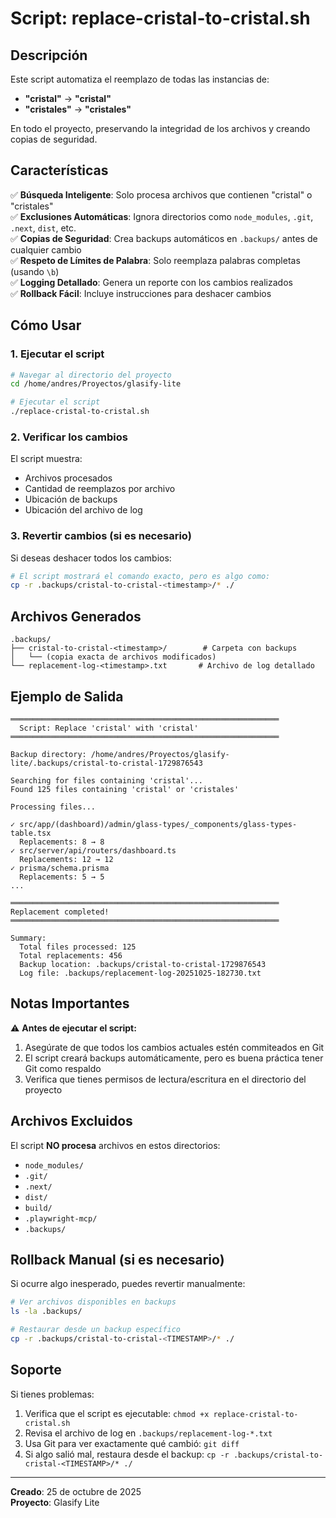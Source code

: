 # Script: replace-cristal-to-cristal.sh

## Descripción

Este script automatiza el reemplazo de todas las instancias de:
- **"cristal"** → **"cristal"**
- **"cristales"** → **"cristales"**

En todo el proyecto, preservando la integridad de los archivos y creando copias de seguridad.

## Características

✅ **Búsqueda Inteligente**: Solo procesa archivos que contienen "cristal" o "cristales"  
✅ **Exclusiones Automáticas**: Ignora directorios como `node_modules`, `.git`, `.next`, `dist`, etc.  
✅ **Copias de Seguridad**: Crea backups automáticos en `.backups/` antes de cualquier cambio  
✅ **Respeto de Límites de Palabra**: Solo reemplaza palabras completas (usando `\b`)  
✅ **Logging Detallado**: Genera un reporte con los cambios realizados  
✅ **Rollback Fácil**: Incluye instrucciones para deshacer cambios  

## Cómo Usar

### 1. Ejecutar el script

```bash
# Navegar al directorio del proyecto
cd /home/andres/Proyectos/glasify-lite

# Ejecutar el script
./replace-cristal-to-cristal.sh
```

### 2. Verificar los cambios

El script muestra:
- Archivos procesados
- Cantidad de reemplazos por archivo
- Ubicación de backups
- Ubicación del archivo de log

### 3. Revertir cambios (si es necesario)

Si deseas deshacer todos los cambios:

```bash
# El script mostrará el comando exacto, pero es algo como:
cp -r .backups/cristal-to-cristal-<timestamp>/* ./
```

## Archivos Generados

```
.backups/
├── cristal-to-cristal-<timestamp>/        # Carpeta con backups
│   └── (copia exacta de archivos modificados)
└── replacement-log-<timestamp>.txt       # Archivo de log detallado
```

## Ejemplo de Salida

```
════════════════════════════════════════════════════════════
  Script: Replace 'cristal' with 'cristal'
════════════════════════════════════════════════════════════

Backup directory: /home/andres/Proyectos/glasify-lite/.backups/cristal-to-cristal-1729876543

Searching for files containing 'cristal'...
Found 125 files containing 'cristal' or 'cristales'

Processing files...

✓ src/app/(dashboard)/admin/glass-types/_components/glass-types-table.tsx
  Replacements: 8 → 8
✓ src/server/api/routers/dashboard.ts
  Replacements: 12 → 12
✓ prisma/schema.prisma
  Replacements: 5 → 5
...

════════════════════════════════════════════════════════════
Replacement completed!
════════════════════════════════════════════════════════════

Summary:
  Total files processed: 125
  Total replacements: 456
  Backup location: .backups/cristal-to-cristal-1729876543
  Log file: .backups/replacement-log-20251025-182730.txt
```

## Notas Importantes

⚠️ **Antes de ejecutar el script:**
1. Asegúrate de que todos los cambios actuales estén commiteados en Git
2. El script creará backups automáticamente, pero es buena práctica tener Git como respaldo
3. Verifica que tienes permisos de lectura/escritura en el directorio del proyecto

## Archivos Excluidos

El script **NO procesa** archivos en estos directorios:
- `node_modules/`
- `.git/`
- `.next/`
- `dist/`
- `build/`
- `.playwright-mcp/`
- `.backups/`

## Rollback Manual (si es necesario)

Si ocurre algo inesperado, puedes revertir manualmente:

```bash
# Ver archivos disponibles en backups
ls -la .backups/

# Restaurar desde un backup específico
cp -r .backups/cristal-to-cristal-<TIMESTAMP>/* ./
```

## Soporte

Si tienes problemas:

1. Verifica que el script es ejecutable: `chmod +x replace-cristal-to-cristal.sh`
2. Revisa el archivo de log en `.backups/replacement-log-*.txt`
3. Usa Git para ver exactamente qué cambió: `git diff`
4. Si algo salió mal, restaura desde el backup: `cp -r .backups/cristal-to-cristal-<TIMESTAMP>/* ./`

---

**Creado**: 25 de octubre de 2025  
**Proyecto**: Glasify Lite
